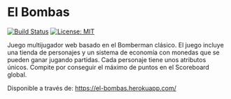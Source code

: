 # El Bombas

[![Build Status](https://travis-ci.com/victorperezpiqueras/bombergame.svg?branch=master)](https://travis-ci.com/github/victorperezpiqueras/bombergame)
[![License: MIT](https://img.shields.io/badge/License-MIT-yellow.svg)](https://opensource.org/licenses/MIT)

Juego multijugador web basado en el Bomberman clásico. El juego incluye una tienda de personajes y un sistema de economía con monedas que se pueden ganar jugando partidas. Cada personaje tiene unos atributos únicos. Compite por conseguir el máximo de puntos en el Scoreboard global.

Disponible a través de: https://el-bombas.herokuapp.com/
